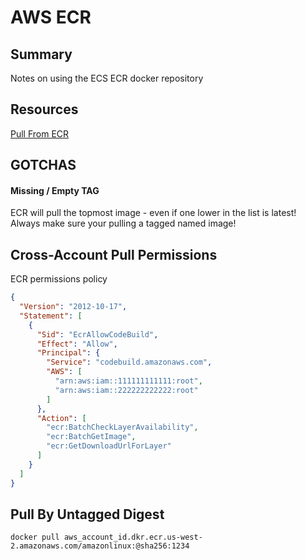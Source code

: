 # AWS ECR

## Summary

Notes on using the ECS ECR docker repository

## Resources

[Pull From ECR](https://docs.aws.amazon.com/AmazonECR/latest/userguide/docker-pull-ecr-image.html)

## GOTCHAS

#### Missing / Empty TAG

ECR will pull the topmost image - even if one lower in the list is latest!
Always make sure your pulling a tagged named image!

## Cross-Account Pull Permissions

ECR permissions policy

```json
{
  "Version": "2012-10-17",
  "Statement": [
    {
      "Sid": "EcrAllowCodeBuild",
      "Effect": "Allow",
      "Principal": {
        "Service": "codebuild.amazonaws.com",
        "AWS": [
          "arn:aws:iam::111111111111:root",
          "arn:aws:iam::222222222222:root"
        ]
      },
      "Action": [
        "ecr:BatchCheckLayerAvailability",
        "ecr:BatchGetImage",
        "ecr:GetDownloadUrlForLayer"
      ]
    }
  ]
}
```

## Pull By Untagged Digest

```console
docker pull aws_account_id.dkr.ecr.us-west-2.amazonaws.com/amazonlinux:@sha256:1234
```
